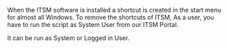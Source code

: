 When the ITSM software is installed a shortcut is created in the start menu for almost all Windows. To remove the shortcuts of ITSM, As a user, you have to run the script as System User from our ITSM Portal.

It can be run as System or Logged in User.
